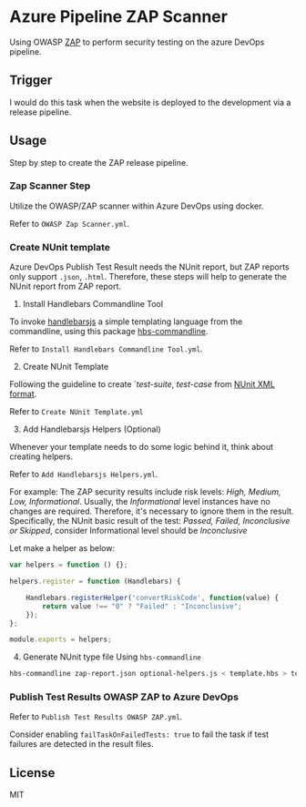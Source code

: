 # Azure Pipeline ZAP Scanner
Using OWASP [ZAP](https://www.zaproxy.org/) to perform security testing on the azure DevOps pipeline.

## Trigger

I would do this task when the website is deployed to the development via a release pipeline.

## Usage

Step by step to create the ZAP release pipeline.

### Zap Scanner Step

Utilize the OWASP/ZAP scanner within Azure DevOps using docker.

Refer to `OWASP Zap Scanner.yml`.

### Create NUnit template

Azure DevOps Publish Test Result needs the NUnit report, but ZAP reports only support `.json`, `.html`.
Therefore, these steps will help to generate the NUnit report from ZAP report.

1. Install Handlebars Commandline Tool

To invoke [handlebarsjs](http://handlebarsjs.com/) a simple templating language from the commandline, using this package [hbs-commandline](https://www.npmjs.com/package/hbs-commandline).

Refer to `Install Handlebars Commandline Tool.yml`.

2. Create NUnit Template

Following the guideline to create `_test-suite_, _test-case_ from [NUnit XML format](https://docs.nunit.org/articles/nunit/technical-notes/usage/Test-Result-XML-Format.html).

Refer to `Create NUnit Template.yml`

3. Add Handlebarsjs Helpers (Optional)

Whenever your template needs to do some logic behind it, think about creating helpers.

Refer to `Add Handlebarsjs Helpers.yml`.

For example:
The ZAP security results include risk levels: _High, Medium, Low, Informational_. Usually, the _Informational_ level instances have no changes are required.
Therefore, it's necessary to ignore them in the result.
Specifically, the NUnit basic result of the test: _Passed, Failed, Inconclusive or Skipped_, consider Informational level should be _Inconclusive_

Let make a helper as below:

```js
var helpers = function () {};

helpers.register = function (Handlebars) {

    Handlebars.registerHelper('convertRiskCode', function(value) {
        return value !== "0" ? "Failed" : "Inconclusive";
    });
};

module.exports = helpers;

```
4. Generate NUnit type file
Using `hbs-commandline`

```sh
hbs-commandline zap-report.json optional-helpers.js < template.hbs > test-results.xml

```

### Publish Test Results OWASP ZAP to Azure DevOps

Refer to `Publish Test Results OWASP ZAP.yml`.

Consider enabling `failTaskOnFailedTests: true` to fail the task if test failures are detected in the result files.

## License
MIT
